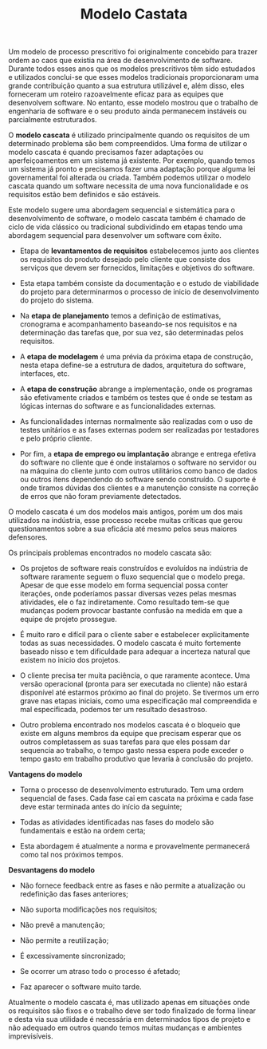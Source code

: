 
<h1 align="center"> <br>  <b>Modelo Castata</b></h2></br>

Um modelo de processo prescritivo foi originalmente concebido para trazer ordem ao caos que existia na área de desenvolvimento de software. Durante todos esses anos que os modelos prescritivos têm sido estudados e utilizados conclui-se que esses modelos tradicionais proporcionaram uma grande contribuição quanto a sua estrutura utilizável e, além disso, eles forneceram um roteiro razoavelmente eficaz para as equipes que desenvolvem software. No entanto, esse modelo mostrou que o trabalho de engenharia de software e o seu produto ainda permanecem instáveis ou parcialmente estruturados.

O **modelo cascata** é utilizado principalmente quando os requisitos de um determinado problema são bem compreendidos. Uma forma de utilizar o modelo cascata é quando precisamos fazer adaptações ou aperfeiçoamentos em um sistema já existente. Por exemplo, quando temos um sistema já pronto e precisamos fazer uma adaptação porque alguma lei governamental foi alterada ou criada.
Também podemos utilizar o modelo cascata quando um software necessita de uma nova funcionalidade e os requisitos estão bem definidos e são estáveis.

Este modelo sugere uma abordagem sequencial e sistemática para o desenvolvimento de software, o modelo cascata também é chamado de ciclo de vida clássico ou tradicional subdividindo em etapas tendo uma abordagem sequencial para desenvolver um software com êxito.

* Etapa de **levantamentos de requisitos** estabelecemos junto aos clientes os requisitos do produto desejado pelo cliente que consiste dos serviços que devem ser fornecidos, limitações e objetivos do software. 
* Esta etapa também consiste da documentação e o estudo de viabilidade do projeto para determinarmos o processo de inicio de desenvolvimento do projeto do sistema.

* Na **etapa de planejamento** temos a definição de estimativas, cronograma e acompanhamento baseando-se nos requisitos e na determinação das tarefas que, por sua vez, são determinadas pelos requisitos. 

* A **etapa de modelagem** é uma prévia da próxima etapa de construção, nesta etapa define-se a estrutura de dados, arquitetura do software, interfaces, etc. 

* A **etapa de construção** abrange a implementação, onde os programas são efetivamente criados e também os testes que é onde se testam as lógicas internas do software e as funcionalidades externas. 
* As funcionalidades internas normalmente são realizadas com o uso de testes unitários e as fases externas podem ser realizadas por testadores e pelo próprio cliente. 

* Por fim, a **etapa de emprego ou implantação** abrange e entrega efetiva do software no cliente que é onde instalamos o software no servidor ou na máquina do cliente junto com outros utilitários como banco de dados ou outros itens dependendo do software sendo construído. O suporte é onde tiramos dúvidas dos clientes e a manutenção consiste na correção de erros que não foram previamente detectados.

O modelo cascata é um dos modelos mais antigos, porém um dos mais utilizados na indústria, esse processo recebe muitas críticas que gerou questionamentos sobre a sua eficácia até mesmo pelos seus maiores defensores.

Os principais problemas encontrados no modelo cascata são:

* Os projetos de software reais construídos e evoluídos na indústria de software raramente seguem o fluxo sequencial que o modelo prega. Apesar de que esse modelo em forma sequencial possa conter iterações, onde poderíamos passar diversas vezes pelas mesmas atividades, ele o faz indiretamente. Como resultado tem-se que mudanças podem provocar bastante confusão na medida em que a equipe de projeto prossegue.

* É muito raro e difícil para o cliente saber e estabelecer explicitamente todas as suas necessidades. O modelo cascata é muito fortemente baseado nisso e tem dificuldade para adequar a incerteza natural que existem no inicio dos projetos.

* O cliente precisa ter muita paciência, o que raramente acontece. Uma versão operacional (pronta para ser executada no cliente) não estará disponível até estarmos próximo ao final do projeto. Se tivermos um erro grave nas etapas iniciais, como uma especificação mal compreendida e mal especificada, podemos ter um resultado desastroso.

* Outro problema encontrado nos modelos cascata é o bloqueio que existe em alguns membros da equipe que precisam esperar que os outros completassem as suas tarefas para que eles possam dar sequencia ao trabalho, o tempo gasto nessa espera pode exceder o tempo gasto em trabalho produtivo que levaria à conclusão do projeto. 

**Vantagens do modelo**

* Torna o processo de desenvolvimento estruturado. Tem uma ordem sequencial de fases. Cada fase cai em cascata na próxima e cada fase deve estar terminada antes do início da seguinte;
  
* Todas as atividades identificadas nas fases do modelo são fundamentais e estão na ordem certa;
* Esta abordagem é atualmente a norma e provavelmente permanecerá como tal nos próximos tempos.

**Desvantagens do modelo**

* Não fornece feedback entre as fases e não permite a atualização ou redefinição das fases anteriores;
  
* Não suporta modificações nos requisitos;
  
* Não prevê a manutenção;

* Não permite a reutilização;

* É excessivamente sincronizado;

* Se ocorrer um atraso todo o processo é afetado;

* Faz aparecer o software muito tarde.

Atualmente o modelo cascata é, mas utilizado apenas em situações onde os requisitos são fixos e o trabalho deve ser todo finalizado de forma linear e desta via sua utilidade é necessária  em determinados tipos de projeto e não adequado em outros quando temos muitas mudanças e ambientes imprevisíveis.
